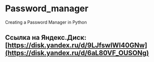 # Password_manager
Creating a Password Manager in Python
## Ссылка на Яндекс.Диск: [https://disk.yandex.ru/d/9LJfswlWI40GNw](https://disk.yandex.ru/d/6aL80VF_OUSONg)
